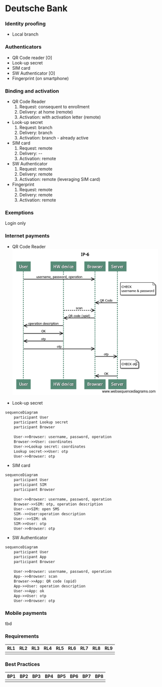 

# Deutsche Bank

### Identity proofing

- Local branch


### Authenticators
- QR Code reader [O]
- Look-up secret
- SIM card
- SW Authenticator [O]
- Fingerprint (on smartphone)

### Binding and activation
- QR Code Reader
	 1. Request: consequent to enrollment
	 2. Delivery: at home (remote)
	 3. Activation: with activation letter (remote)
- Look-up secret
	1. Request: branch
	 2. Delivery: branch
	 3. Activation: branch - already active
- SIM card
	1. Request: remote
	 2. Delivery: --
	 3. Activation: remote
- SW Authenticator
	1. Request: remote
	2. Delivery: remote
	3. Activation: remote (leveraging SIM card)
- Fingerprint
	1. Request: remote
	2. Delivery: remote
	3. Activation: remote

### Exemptions
Login only

### Internet payments

- QR Code Reader
![IP-6](../../sequence-diagrams/ip/ip-6.png)

- Look-up secret

```mermaid
sequenceDiagram
    participant User
    participant Lookup secret
	participant Browser
    
    User->>Browser: username, password, operation
    Browser->>User: coordinates
    User->>Lookup secret: coordinates
    Lookup secret->>User: otp
    User->>Browser: otp
```

- SIM card

```mermaid
sequenceDiagram
    participant User
    participant SIM
	participant Browser
    
    User->>Browser: username, password, operation
    Browser->>SIM: otp, operation description
    User-->>SIM: open SMS
    SIM-->>User:operation description
    User-->>SIM: ok
    SIM->>User: otp
    User->>Browser: otp
```

- SW Authenticator

```mermaid
sequenceDiagram
    participant User
    participant App
	participant Browser
    
    User->>Browser: username, password, operation
    App-->>Browser: scan
    Browser->>App: QR code (opid)
    App->>User: operation description
    User->>App: ok
    App->>User: otp
    User->>Browser: otp
```

### Mobile payments

tbd


### Requirements 

|  RL1 | RL2 | RL3 | RL4 | RL5 | RL6 | RL7 | RL8 | RL9 |
|---|---|---|---|---|---|---|---|---|
| <i class="icon-star"></i> | <i class="icon-star"></i> | <i class="icon-star"></i> | <i class="icon-star-half-alt"></i> | <i class="icon-star-half-alt"></i> | <i class="icon-star-half-alt"></i> | <i class="icon-star"></i> | <i class="icon-star-half-alt"></i> | <i class="icon-star-half-alt"></i> |

### Best Practices

| BP1 | BP2 | BP3 | BP4 | BP5 | BP6 | BP7 | BP8 |
|---|---|---|---|---|---|---|---|
| <i class="icon-star-empty"></i> | <i class="icon-star-half-alt"></i> | <i class="icon-star"></i> | <i class="icon-star-half-alt"></i> |<i class="icon-star"></i> | <i class="icon-star-half-alt"></i> |<i class="icon-star-half-alt"></i> | <i class="icon-star"></i> |






